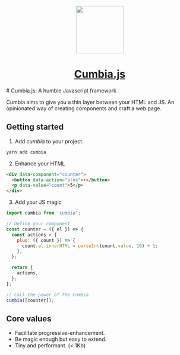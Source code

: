 <p align="center">
  <a href="https://blog.m4x.io">
    <img src="test" height="128">
    <h1 align="center">Cumbia.js</h1>
  </a>
</p>
# Cumbia.js: A humble Javascript framework

Cumbia aims to give you a thin layer between your HTML and JS. An opinionated way of creating components and craft a web page.

## Getting started

1. Add _cumbia_ to your project.

```bash
yarn add cumbia
```

2. Enhance your HTML

```html
<div data-component="counter">
  <button data-action="plus">+</button>
  <p data-value="count">5</p>
</div>
```

3. Add your JS magic

```javascript
import cumbia from 'cumbia';

// Define your component
const counter = ({ el }) => {
  const actions = {
    plus: ({ count }) => {
      count.el.innerHTML = parseInt(count.value, 10) + 1;
    },
  };

  return {
    actions,
  };
};

// Call the power of the Cumbia
cumbia([counter]);
```

## Core values

- Facilitate progressive-enhancement.
- Be magic enough but easy to extend.
- Tiny and performant. (< 1Kb)
